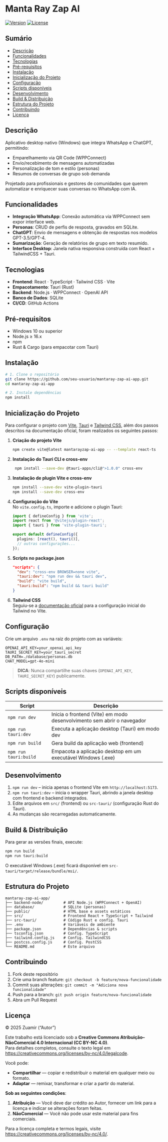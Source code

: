 # Manta Ray Zap AI

[![Version](https://img.shields.io/badge/version-1.0.0-blue.svg)](https://github.com/zuamirgoliveira/mantaray-zap-ai-app) [![License](https://img.shields.io/badge/License-CC%20BY--NC%204.0-lightgrey.svg)](https://creativecommons.org/licenses/by-nc/4.0/)

## Sumário

- [Descrição](#descrição)  
- [Funcionalidades](#funcionalidades)  
- [Tecnologias](#tecnologias)  
- [Pré-requisitos](#pré-requisitos)  
- [Instalação](#instalação)  
- [Inicialização do Projeto](#inicialização-do-projeto)  
- [Configuração](#configuração)  
- [Scripts disponíveis](#scripts-disponíveis)  
- [Desenvolvimento](#desenvolvimento)  
- [Build & Distribuição](#build--distribuição)  
- [Estrutura do Projeto](#estrutura-do-projeto)  
- [Contribuindo](#contribuindo)  
- [Licença](#licença)

## Descrição

Aplicativo desktop nativo (Windows) que integra WhatsApp e ChatGPT, permitindo:  
- Emparelhamento via QR Code (WPPConnect)  
- Envio/recebimento de mensagens automatizadas  
- Personalização de tom e estilo (personas)  
- Resumos de conversas de grupo sob demanda  

Projetado para profissionais e gestores de comunidades que querem automatizar e enriquecer suas conversas no WhatsApp com IA.

## Funcionalidades

- **Integração WhatsApp**: Conexão automática via WPPConnect sem expor interface web.  
- **Personas**: CRUD de perfis de resposta, gravados em SQLite.  
- **ChatGPT**: Envio de mensagens e obtenção de respostas nos modelos GPT-3.5/GPT-4.  
- **Sumarização**: Geração de relatórios de grupo em texto resumido.  
- **Interface Desktop**: Janela nativa responsiva construída com React + TailwindCSS + Tauri.

## Tecnologias

- **Frontend**: React · TypeScript · Tailwind CSS · Vite  
- **Empacotamento**: Tauri (Rust)  
- **Backend**: Node.js · WPPConnect · OpenAI API  
- **Banco de Dados**: SQLite  
- **CI/CD**: GitHub Actions  

## Pré-requisitos

- Windows 10 ou superior  
- Node.js ≥ 16.x  
- npm 
- Rust & Cargo (para empacotar com Tauri)  

## Instalação

```bash
# 1. Clone o repositório
git clone https://github.com/seu-usuario/mantaray-zap-ai-app.git
cd mantaray-zap-ai-app

# 2. Instale dependências
npm install
```

## Inicialização do Projeto

Para configurar o projeto com [Vite](https://vite.dev/guide/), [Tauri](https://v1.tauri.app/v1/guides/getting-started/setup/integrate/) e [Tailwind CSS](https://tailwindcss.com/docs/installation/using-vite), além dos passos descritos na documentação oficial, foram realizados os seguintes passos:

1. **Criação do projeto Vite**  
   ```bash
   npm create vite@latest mantarayzap-ai-app -- --template react-ts
   ```
2. **Instalação do Tauri CLI e cross-env**  
   ```bash
    npm install --save-dev @tauri-apps/cli@">1.0.0" cross-env
   ```
3. **Instalação de plugin Vite e cross-env**  
   ```bash
   npm install --save-dev vite-plugin-tauri
   npm install --save-dev cross-env
   ```
4. **Configuração do Vite**  
   No `vite.config.ts`, importe e adicione o plugin Tauri:
   ```ts
   import { defineConfig } from 'vite';
   import react from '@vitejs/plugin-react';
   import { tauri } from 'vite-plugin-tauri';

   export default defineConfig({
     plugins: [react(), tauri()],
     // outras configurações...
   });
   ```
5. **Scripts no package.json**  
   ```json
   "scripts": {
     "dev": "cross-env BROWSER=none vite",
     "tauri:dev": "npm run dev && tauri dev",
     "build": "vite build",
     "tauri:build": "npm build && tauri build"
   }
   ```
6. **Tailwind CSS**  
   Seguiu-se a [documentação oficial](https://tailwindcss.com/docs/installation/using-vite) para a configuração inicial do Tailwind no Vite.

## Configuração

Crie um arquivo `.env` na raiz do projeto com as variáveis:

```env
OPENAI_API_KEY=your_openai_api_key
TAURI_SECRET_KEY=your_tauri_secret
DB_PATH=./database/personas.db
CHAT_MODEL=gpt-4o-mini
```

> **DICA**: Nunca compartilhe suas chaves (`OPENAI_API_KEY`, `TAURI_SECRET_KEY`) publicamente.

## Scripts disponíveis

| Script               | Descrição                                                                 |
|----------------------|---------------------------------------------------------------------------|
| `npm run dev`           | Inicia o frontend (Vite) em modo desenvolvimento sem abrir o navegador     |
| `npm run tauri:dev`     | Executa a aplicação desktop (Tauri) em modo dev                           |
| `npm run build`         | Gera build da aplicação web (frontend)                                    |
| `npm run tauri:build`   | Empacota a aplicação desktop em um executável Windows (.exe)              |

## Desenvolvimento

1. `npm run dev` – inicia apenas o frontend Vite em `http://localhost:5173`.  
2. `npm run tauri:dev` – inicia o wrapper Tauri, abrindo a janela desktop com frontend e backend integrados.  
3. Edite arquivos em `src/` (frontend) ou `src-tauri/` (configuração Rust do Tauri).  
4. As mudanças são recarregadas automaticamente.

## Build & Distribuição

Para gerar as versões finais, execute:

```bash
npm run build
npm run tauri:build
```

O executável Windows (.exe) ficará disponível em `src-tauri/target/release/bundle/msi/`.

## Estrutura do Projeto

```
mantaray-zap-ai-app/
├── backend-node/         # API Node.js (WPPConnect + OpenAI)
├── database/             # SQLite (personas)
├── public/               # HTML base e assets estáticos
├── src/                  # Frontend React + TypeScript + Tailwind
├── src-tauri/            # Código Rust e config. Tauri
├── .env                  # Variáveis de ambiente
├── package.json          # Dependências & scripts
├── tsconfig.json         # Config. TypeScript
├── tailwind.config.js    # Config. TailwindCSS
├── postcss.config.js     # Config. PostCSS
└── README.md             # Este arquivo
```

## Contribuindo

1. Fork deste repositório  
2. Crie uma branch feature: `git checkout -b feature/nova-funcionalidade`  
3. Commit suas alterações: `git commit -m "Adiciona nova funcionalidade"`  
4. Push para a branch: `git push origin feature/nova-funcionalidade`  
5. Abra um Pull Request

## Licença

© 2025 Zuamir (“Autor”)

Este trabalho está licenciado sob a **Creative Commons Atribuição–NãoComercial 4.0 Internacional (CC BY-NC 4.0)**.  
Para detalhes completos, consulte o texto legal em <https://creativecommons.org/licenses/by-nc/4.0/legalcode>.

Você pode:

- **Compartilhar** — copiar e redistribuir o material em qualquer meio ou formato.  
- **Adaptar** — remixar, transformar e criar a partir do material.

**Sob as seguintes condições**:

1. **Atribuição** — Você deve dar crédito ao Autor, fornecer um link para a licença e indicar se alterações foram feitas.  
2. **NãoComercial** — Você não pode usar este material para fins comerciais.

Para a licença completa e termos legais, visite <https://creativecommons.org/licenses/by-nc/4.0/>.
